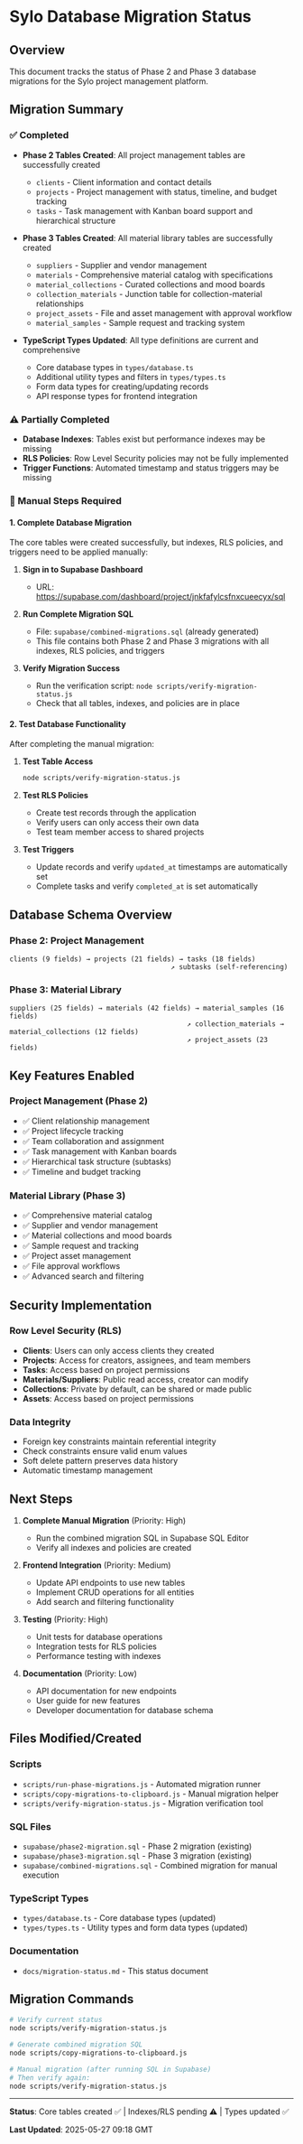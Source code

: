# Sylo Database Migration Status

## Overview
This document tracks the status of Phase 2 and Phase 3 database migrations for the Sylo project management platform.

## Migration Summary

### ✅ Completed
- **Phase 2 Tables Created**: All project management tables are successfully created
  - `clients` - Client information and contact details
  - `projects` - Project management with status, timeline, and budget tracking
  - `tasks` - Task management with Kanban board support and hierarchical structure

- **Phase 3 Tables Created**: All material library tables are successfully created
  - `suppliers` - Supplier and vendor management
  - `materials` - Comprehensive material catalog with specifications
  - `material_collections` - Curated collections and mood boards
  - `collection_materials` - Junction table for collection-material relationships
  - `project_assets` - File and asset management with approval workflow
  - `material_samples` - Sample request and tracking system

- **TypeScript Types Updated**: All type definitions are current and comprehensive
  - Core database types in `types/database.ts`
  - Additional utility types and filters in `types/types.ts`
  - Form data types for creating/updating records
  - API response types for frontend integration

### ⚠️ Partially Completed
- **Database Indexes**: Tables exist but performance indexes may be missing
- **RLS Policies**: Row Level Security policies may not be fully implemented
- **Trigger Functions**: Automated timestamp and status triggers may be missing

### 🔧 Manual Steps Required

#### 1. Complete Database Migration
The core tables were created successfully, but indexes, RLS policies, and triggers need to be applied manually:

1. **Sign in to Supabase Dashboard**
   - URL: https://supabase.com/dashboard/project/jnkfafylcsfnxcueecyx/sql

2. **Run Complete Migration SQL**
   - File: `supabase/combined-migrations.sql` (already generated)
   - This file contains both Phase 2 and Phase 3 migrations with all indexes, RLS policies, and triggers

3. **Verify Migration Success**
   - Run the verification script: `node scripts/verify-migration-status.js`
   - Check that all tables, indexes, and policies are in place

#### 2. Test Database Functionality
After completing the manual migration:

1. **Test Table Access**
   ```bash
   node scripts/verify-migration-status.js
   ```

2. **Test RLS Policies**
   - Create test records through the application
   - Verify users can only access their own data
   - Test team member access to shared projects

3. **Test Triggers**
   - Update records and verify `updated_at` timestamps are automatically set
   - Complete tasks and verify `completed_at` is set automatically

## Database Schema Overview

### Phase 2: Project Management
```
clients (9 fields) → projects (21 fields) → tasks (18 fields)
                                        ↗ subtasks (self-referencing)
```

### Phase 3: Material Library
```
suppliers (25 fields) → materials (42 fields) → material_samples (16 fields)
                                            ↗ collection_materials → material_collections (12 fields)
                                            ↗ project_assets (23 fields)
```

## Key Features Enabled

### Project Management (Phase 2)
- ✅ Client relationship management
- ✅ Project lifecycle tracking
- ✅ Team collaboration and assignment
- ✅ Task management with Kanban boards
- ✅ Hierarchical task structure (subtasks)
- ✅ Timeline and budget tracking

### Material Library (Phase 3)
- ✅ Comprehensive material catalog
- ✅ Supplier and vendor management
- ✅ Material collections and mood boards
- ✅ Sample request and tracking
- ✅ Project asset management
- ✅ File approval workflows
- ✅ Advanced search and filtering

## Security Implementation

### Row Level Security (RLS)
- **Clients**: Users can only access clients they created
- **Projects**: Access for creators, assignees, and team members
- **Tasks**: Access based on project permissions
- **Materials/Suppliers**: Public read access, creator can modify
- **Collections**: Private by default, can be shared or made public
- **Assets**: Access based on project permissions

### Data Integrity
- Foreign key constraints maintain referential integrity
- Check constraints ensure valid enum values
- Soft delete pattern preserves data history
- Automatic timestamp management

## Next Steps

1. **Complete Manual Migration** (Priority: High)
   - Run the combined migration SQL in Supabase SQL Editor
   - Verify all indexes and policies are created

2. **Frontend Integration** (Priority: Medium)
   - Update API endpoints to use new tables
   - Implement CRUD operations for all entities
   - Add search and filtering functionality

3. **Testing** (Priority: High)
   - Unit tests for database operations
   - Integration tests for RLS policies
   - Performance testing with indexes

4. **Documentation** (Priority: Low)
   - API documentation for new endpoints
   - User guide for new features
   - Developer documentation for database schema

## Files Modified/Created

### Scripts
- `scripts/run-phase-migrations.js` - Automated migration runner
- `scripts/copy-migrations-to-clipboard.js` - Manual migration helper
- `scripts/verify-migration-status.js` - Migration verification tool

### SQL Files
- `supabase/phase2-migration.sql` - Phase 2 migration (existing)
- `supabase/phase3-migration.sql` - Phase 3 migration (existing)
- `supabase/combined-migrations.sql` - Combined migration for manual execution

### TypeScript Types
- `types/database.ts` - Core database types (updated)
- `types/types.ts` - Utility types and form data types (updated)

### Documentation
- `docs/migration-status.md` - This status document

## Migration Commands

```bash
# Verify current status
node scripts/verify-migration-status.js

# Generate combined migration SQL
node scripts/copy-migrations-to-clipboard.js

# Manual migration (after running SQL in Supabase)
# Then verify again:
node scripts/verify-migration-status.js
```

---

**Status**: Core tables created ✅ | Indexes/RLS pending ⚠️ | Types updated ✅

**Last Updated**: 2025-05-27 09:18 GMT